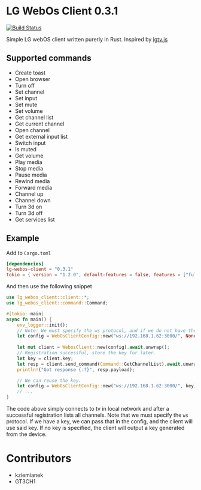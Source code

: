 # LG WebOs Client 0.3.1

[![Build Status](https://travis-ci.com/kziemianek/lg-webos-client.svg?branch=main)](https://travis-ci.com/kziemianek/lg-webos-client)


Simple LG webOS client written purerly in Rust.
Inspired by [lgtv.js](https://github.com/msloth/lgtv.js)

## Supported commands

* Create toast
* Open browser
* Turn off
* Set channel
* Set input
* Set mute
* Set volume
* Get channel list
* Get current channel
* Open channel
* Get external input list
* Switch input
* Is muted
* Get volume
* Play media
* Stop media
* Pause media
* Rewind media
* Forward media
* Channel up
* Channel down
* Turn 3d on
* Turn 3d off
* Get services list

## Example

Add to `Cargo.toml`

```toml
[dependencies]
lg-webos-client = "0.3.1"
tokio = { version = "1.2.0", default-features = false, features = ["full"] }
```

And then use the following snippet

```rust
use lg_webos_client::client::*;
use lg_webos_client::command::Command;

#[tokio::main]
async fn main() {
    env_logger::init();
    // Note: We must specify the ws protocol, and if we do not have the key, we pass None.
    let config = WebOsClientConfig::new("ws://192.168.1.62:3000/", None);
    
    let mut client = WebosClient::new(config).await.unwrap();
    // Registration successful, store the key for later.
    let key = client.key;
    let resp = client.send_command(Command::GetChannelList).await.unwrap();
    println!("Got response {:?}", resp.payload);

    // We can reuse the key.
    let config = WebOsClientConfig::new("ws://192.168.1.62:3000/", key);
    // ...
}
```

The code above simply connects to tv in local network and after a successful registration lists all channels.
Note that we must specify the `ws` protocol.  If we have a key, we can pass that in the config, and the 
client will use said key.  If no key is specified, the client will output a key generated from the device.

# Contributors
* kziemianek
* GT3CH1
